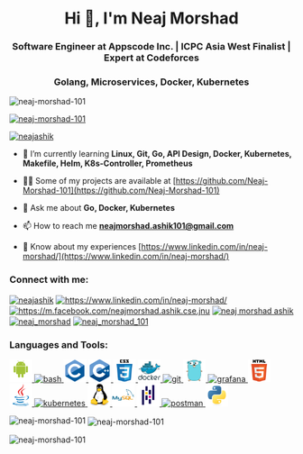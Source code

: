 <h1 align="center">Hi 👋, I'm Neaj Morshad</h1>
<h3 align="center">Software Engineer at Appscode Inc. | ICPC Asia West Finalist | Expert at Codeforces</h3>
<h3 align="center">Golang, Microservices, Docker, Kubernetes</h3>

<p align="left"> <img src="https://komarev.com/ghpvc/?username=neaj-morshad-101&label=Profile%20views&color=0e75b6&style=flat" alt="neaj-morshad-101" /> </p>

<p align="left"> <a href="https://github.com/ryo-ma/github-profile-trophy"><img src="https://github-profile-trophy.vercel.app/?username=neaj-morshad-101" alt="neaj-morshad-101" /></a> </p>

<p align="left"> <a href="https://twitter.com/neajashik" target="blank"><img src="https://img.shields.io/twitter/follow/neajashik?logo=twitter&style=for-the-badge" alt="neajashik" /></a> </p>

- 🌱 I’m currently learning **Linux, Git, Go, API Design, Docker, Kubernetes, Makefile, Helm, K8s-Controller, Prometheus**

- 👨‍💻 Some of my projects are available at [https://github.com/Neaj-Morshad-101](https://github.com/Neaj-Morshad-101)

- 💬 Ask me about **Go, Docker, Kubernetes**

- 📫 How to reach me **neajmorshad.ashik101@gmail.com**

- 📄 Know about my experiences [https://www.linkedin.com/in/neaj-morshad/](https://www.linkedin.com/in/neaj-morshad/)

<h3 align="left">Connect with me:</h3>
<p align="left">
<a href="https://twitter.com/neajashik" target="blank"><img align="center" src="https://raw.githubusercontent.com/rahuldkjain/github-profile-readme-generator/master/src/images/icons/Social/twitter.svg" alt="neajashik" height="30" width="40" /></a>
<a href="https://linkedin.com/in/https://www.linkedin.com/in/neaj-morshad/" target="blank"><img align="center" src="https://raw.githubusercontent.com/rahuldkjain/github-profile-readme-generator/master/src/images/icons/Social/linked-in-alt.svg" alt="https://www.linkedin.com/in/neaj-morshad/" height="30" width="40" /></a>
<a href="https://fb.com/https://m.facebook.com/neajmorshad.ashik.cse.jnu" target="blank"><img align="center" src="https://raw.githubusercontent.com/rahuldkjain/github-profile-readme-generator/master/src/images/icons/Social/facebook.svg" alt="https://m.facebook.com/neajmorshad.ashik.cse.jnu" height="30" width="40" /></a>
<a href="https://www.youtube.com/c/neaj morshad ashik" target="blank"><img align="center" src="https://raw.githubusercontent.com/rahuldkjain/github-profile-readme-generator/master/src/images/icons/Social/youtube.svg" alt="neaj morshad ashik" height="30" width="40" /></a>
<a href="https://www.codechef.com/users/neaj_morshad" target="blank"><img align="center" src="https://cdn.jsdelivr.net/npm/simple-icons@3.1.0/icons/codechef.svg" alt="neaj_morshad" height="30" width="40" /></a>
<a href="https://codeforces.com/profile/neaj_morshad_101" target="blank"><img align="center" src="https://raw.githubusercontent.com/rahuldkjain/github-profile-readme-generator/master/src/images/icons/Social/codeforces.svg" alt="neaj_morshad_101" height="30" width="40" /></a>
</p>

<h3 align="left">Languages and Tools:</h3>
<p align="left"> <a href="https://developer.android.com" target="_blank" rel="noreferrer"> <img src="https://raw.githubusercontent.com/devicons/devicon/master/icons/android/android-original-wordmark.svg" alt="android" width="40" height="40"/> </a> <a href="https://www.gnu.org/software/bash/" target="_blank" rel="noreferrer"> <img src="https://www.vectorlogo.zone/logos/gnu_bash/gnu_bash-icon.svg" alt="bash" width="40" height="40"/> </a> <a href="https://www.cprogramming.com/" target="_blank" rel="noreferrer"> <img src="https://raw.githubusercontent.com/devicons/devicon/master/icons/c/c-original.svg" alt="c" width="40" height="40"/> </a> <a href="https://www.w3schools.com/cpp/" target="_blank" rel="noreferrer"> <img src="https://raw.githubusercontent.com/devicons/devicon/master/icons/cplusplus/cplusplus-original.svg" alt="cplusplus" width="40" height="40"/> </a> <a href="https://www.w3schools.com/css/" target="_blank" rel="noreferrer"> <img src="https://raw.githubusercontent.com/devicons/devicon/master/icons/css3/css3-original-wordmark.svg" alt="css3" width="40" height="40"/> </a> <a href="https://www.docker.com/" target="_blank" rel="noreferrer"> <img src="https://raw.githubusercontent.com/devicons/devicon/master/icons/docker/docker-original-wordmark.svg" alt="docker" width="40" height="40"/> </a> <a href="https://git-scm.com/" target="_blank" rel="noreferrer"> <img src="https://www.vectorlogo.zone/logos/git-scm/git-scm-icon.svg" alt="git" width="40" height="40"/> </a> <a href="https://golang.org" target="_blank" rel="noreferrer"> <img src="https://raw.githubusercontent.com/devicons/devicon/master/icons/go/go-original.svg" alt="go" width="40" height="40"/> </a> <a href="https://grafana.com" target="_blank" rel="noreferrer"> <img src="https://www.vectorlogo.zone/logos/grafana/grafana-icon.svg" alt="grafana" width="40" height="40"/> </a> <a href="https://www.w3.org/html/" target="_blank" rel="noreferrer"> <img src="https://raw.githubusercontent.com/devicons/devicon/master/icons/html5/html5-original-wordmark.svg" alt="html5" width="40" height="40"/> </a> <a href="https://www.java.com" target="_blank" rel="noreferrer"> <img src="https://raw.githubusercontent.com/devicons/devicon/master/icons/java/java-original.svg" alt="java" width="40" height="40"/> </a> <a href="https://kubernetes.io" target="_blank" rel="noreferrer"> <img src="https://www.vectorlogo.zone/logos/kubernetes/kubernetes-icon.svg" alt="kubernetes" width="40" height="40"/> </a> <a href="https://www.linux.org/" target="_blank" rel="noreferrer"> <img src="https://raw.githubusercontent.com/devicons/devicon/master/icons/linux/linux-original.svg" alt="linux" width="40" height="40"/> </a> <a href="https://www.mysql.com/" target="_blank" rel="noreferrer"> <img src="https://raw.githubusercontent.com/devicons/devicon/master/icons/mysql/mysql-original-wordmark.svg" alt="mysql" width="40" height="40"/> </a> <a href="https://pandas.pydata.org/" target="_blank" rel="noreferrer"> <img src="https://raw.githubusercontent.com/devicons/devicon/2ae2a900d2f041da66e950e4d48052658d850630/icons/pandas/pandas-original.svg" alt="pandas" width="40" height="40"/> </a> <a href="https://postman.com" target="_blank" rel="noreferrer"> <img src="https://www.vectorlogo.zone/logos/getpostman/getpostman-icon.svg" alt="postman" width="40" height="40"/> </a> <a href="https://www.python.org" target="_blank" rel="noreferrer"> <img src="https://raw.githubusercontent.com/devicons/devicon/master/icons/python/python-original.svg" alt="python" width="40" height="40"/> </a> </p>

<p><img align="left" src="https://github-readme-stats.vercel.app/api/top-langs?username=neaj-morshad-101&show_icons=true&locale=en&layout=compact" alt="neaj-morshad-101" /></p>

<p>&nbsp;<img align="center" src="https://github-readme-stats.vercel.app/api?username=neaj-morshad-101&show_icons=true&locale=en" alt="neaj-morshad-101" /></p>

<p><img align="center" src="https://github-readme-streak-stats.herokuapp.com/?user=neaj-morshad-101&" alt="neaj-morshad-101" /></p>
